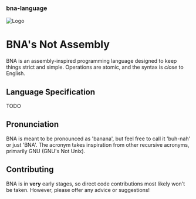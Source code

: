 ### bna-language

![Logo](https://github.com/jfmekker/bna-language/raw/master/logo.png)

# BNA's Not Assembly

BNA is an assembly-inspired programming language designed to keep things strict and simple. Operations are atomic, and the syntax is *close* to English.

## Language Specification

TODO

## Pronunciation
BNA  is meant to be pronounced as 'banana', but feel free to call it 'buh-nah' or just 'BNA'.
The acronym takes inspiration from other recursive acronyms, primarily GNU (GNU's Not Unix).

## Contributing
BNA is in **very** early stages, so direct code contributions most likely won't be taken. However, please offer any advice or suggestions!
